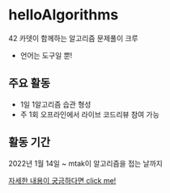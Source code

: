 # helloAlgorithms

42 카뎃이 함께하는 알고리즘 문제풀이 크루
- 언어는 도구일 뿐!

## 주요 활동

* 1일 1알고리즘 습관 형성
* 주 1회 오프라인에서 라이브 코드리뷰 참여 가능

## 활동 기간
2022년 1월 14일 ~ mtak이 알고리즘을 접는 날까지

[자세한 내용이 궁금하다면 click me!](https://github.com/helloAlgorithms/helloAlgorithms/wiki)
